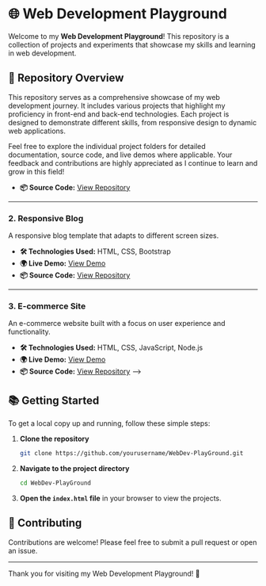 # 🌐 Web Development Playground

Welcome to my **Web Development Playground**! This repository is a collection of projects and experiments that showcase my skills and learning in web development.
## 📁 Repository Overview

This repository serves as a comprehensive showcase of my web development journey. It includes various projects that highlight my proficiency in front-end and back-end technologies. Each project is designed to demonstrate different skills, from responsive design to dynamic web applications. 

Feel free to explore the individual project folders for detailed documentation, source code, and live demos where applicable. Your feedback and contributions are highly appreciated as I continue to learn and grow in this field!
<!-- ## 📝 About Me

I am a passionate web developer with a keen interest in creating dynamic and responsive web applications. My journey in web development began with learning HTML and CSS, and I have since expanded my skill set to include JavaScript, frameworks like React, and back-end technologies such as Node.js.

### 🌱 Learning Goals

- Improve my understanding of JavaScript frameworks.
- Explore back-end development with Express.js and databases.
- Enhance my skills in responsive design and accessibility.

### 📫 Connect with Me

Feel free to reach out through my social media or email:

- **Twitter:** [@yourusername](https://twitter.com/yourusername)
- **LinkedIn:** [Your Name](https://linkedin.com/in/yourname)
- **Email:** your.email@example.com -->

<!-- ## 🚀 Projects

### 1. Personal Portfolio

A personal portfolio website to showcase my work and skills.

- **🛠 Technologies Used:** HTML, CSS, JavaScript
<!-- - **🌍 Live Demo:** [View Demo](#) -->
- **📦 Source Code:** [View Repository](#)

---

### 2. Responsive Blog

A responsive blog template that adapts to different screen sizes.

- **🛠 Technologies Used:** HTML, CSS, Bootstrap
- **🌍 Live Demo:** [View Demo](#)
- **📦 Source Code:** [View Repository](#)

---

### 3. E-commerce Site

An e-commerce website built with a focus on user experience and functionality.

- **🛠 Technologies Used:** HTML, CSS, JavaScript, Node.js
- **🌍 Live Demo:** [View Demo](#)
- **📦 Source Code:** [View Repository](#) -->

## 📚 Getting Started

To get a local copy up and running, follow these simple steps:

1. **Clone the repository**

    ```bash
    git clone https://github.com/yourusername/WebDev-PlayGround.git
    ```

2. **Navigate to the project directory**

    ```bash
    cd WebDev-PlayGround
    ```

3. **Open the `index.html` file** in your browser to view the projects.

## 🤝 Contributing

Contributions are welcome! Please feel free to submit a pull request or open an issue.

---

Thank you for visiting my Web Development Playground! 🌟
